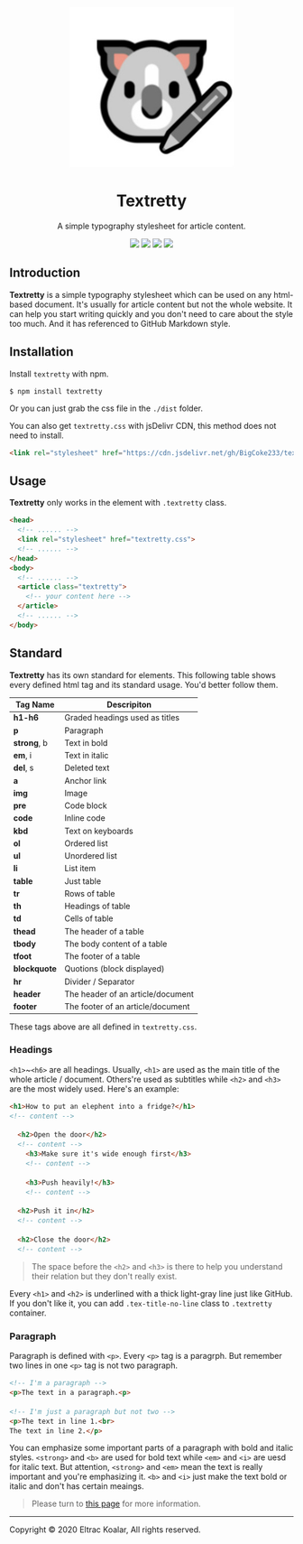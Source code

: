 <p align="center">
  <img src="banner.jpg">
  <h1 align="center">Textretty</h1>
  <p align="center">A simple typography stylesheet for article content.</p>
  <p align="center"><a href="http://makeapullrequest.com"><img src="https://img.shields.io/badge/PRs-welcome-brightgreen.svg?style=flat-square"></a> <a href="./LICENSE"><img src="https://img.shields.io/badge/license-MIT-green?style=flat-square"></a> <img src="https://img.shields.io/github/stars/BigCoke233/textretty.css?label=Star&style=flat-square"> <a href="https://github.com/BigCoke233/textretty/releases"><img src="https://img.shields.io/github/downloads/BigCoke233/textretty.css/total?style=flat-square"></a></p>
</p>

## Introduction

**Textretty** is a simple typography stylesheet which can be used on any html-based document. It's usually for article content but not the whole website. It can help you start writing quickly and you don't need to care about the style too much.
And it has referenced to GitHub Markdown style.

## Installation

Install `textretty` with npm.
```git
$ npm install textretty
```
Or you can just grab the css file in the `./dist` folder.

You can also get `textretty.css` with jsDelivr CDN, this method does not need to install.
```html
<link rel="stylesheet" href="https://cdn.jsdelivr.net/gh/BigCoke233/textretty.css/dist/textretty.min.css">
```

## Usage

**Textretty** only works in the element with `.textretty` class.
```html
<head>
  <!-- ...... -->
  <link rel="stylesheet" href="textretty.css">
  <!-- ...... -->
</head>
<body>
  <!-- ...... -->
  <article class="textretty">
    <!-- your content here -->
  </article>
  <!-- ...... -->
</body>
```

## Standard

**Textretty** has its own standard for elements. This following table shows every defined html tag and its standard usage. You'd better follow them.

| Tag Name       | Descripiton |
| -------------- | ----------- |
| **h1-h6**      | Graded headings used as titles |
| **p**          | Paragraph   |
| **strong**, b  | Text in bold |
| **em**, i      | Text in italic |
| **del**, s     | Deleted text |
| **a**          | Anchor link |
| **img**        | Image       |
| **pre**        | Code block  |
| **code**       | Inline code |
| **kbd**        | Text on keyboards |
| **ol**         | Ordered list |
| **ul**         | Unordered list |
| **li**         | List item   |
| **table**      | Just table  |
| **tr**         | Rows of table |
| **th**         | Headings of table |
| **td**         | Cells of table |
| **thead**      | The header of a table |
| **tbody**      | The body content of a table |
| **tfoot**      | The footer of a table |
| **blockquote** | Quotions (block displayed) |
| **hr**         | Divider / Separator |
| **header**     | The header of an article/document |
| **footer**     | The footer of an article/document |

These tags above are all defined in `textretty.css`. 

### Headings

`<h1>`~`<h6>` are all headings. Usually, `<h1>` are used as the main title of the whole article / document. Others're used as subtitles while `<h2>` and `<h3>` are the most widely used. Here's an example:
```html
<h1>How to put an elephent into a fridge?</h1>
<!-- content -->

  <h2>Open the door</h2>
  <!-- content -->
    <h3>Make sure it's wide enough first</h3>
	<!-- content -->
	
	<h3>Push heavily!</h3>
	<!-- content -->

  <h2>Push it in</h2>
  <!-- content -->

  <h2>Close the door</h2>
  <!-- content -->
```

> The space before the `<h2>` and `<h3>` is there to help you understand their relation but they don't really exist.

Every `<h1>` and `<h2>` is underlined with a thick light-gray line just like GitHub. If you don't like it, you can add `.tex-title-no-line` class to `.textretty` container.

### Paragraph

Paragraph is defined with `<p>`. Every `<p>` tag is a paragrph. But remember two lines in one `<p>` tag is not two paragraph.

```html
<!-- I'm a paragraph -->
<p>The text in a paragraph.<p>

<!-- I'm just a paragraph but not two -->
<p>The text in line 1.<br>
The text in line 2.</p>
```

You can emphasize some important parts of a paragraph with bold and italic styles. `<strong>` and `<b>` are used for bold text while `<em>` and `<i>` are uesd for italic text. 
But attention, `<strong>` and `<em>` mean the text is really important and you're emphasizing it. `<b>` and `<i>` just make the text bold or italic and don't has certain meaings.

> Please turn to [this page](https://bigcoke233.github.io/textretty,css) for more information.

---

Copyright &copy; 2020 Eltrac Koalar, All rights reserved.